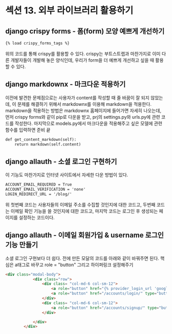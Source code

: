 # 섹션 13. 외부 라이브러리 활용하기
## django crispy forms - 폼(form) 모양 예쁘게 개선하기
```HTML
{% load crispy_forms_tags %}
```
위의 코드를 통해 crispy를 활용할 수 있다. crispy는 부트스트랩과 마찬가지로 이미 다른 개발자들이 개발해 놓은 양식인데, 우리가 form을 더 예쁘게 개선하고 싶을 때 활용할 수 있다.
## django markdownx - 마크다운 적용하기
이전에 발견한 문제점으로는 사용자가 content를 작성할 때 줄 바꿈이 잘 되지 않았는데, 이 문제를 해결하기 위해서 markdownx를 이용해 markdown을 적용한다.  
markdown을 적용하는 방법은 markdownx 홈페이지에 들어가면 자세히 나오는데, 먼저 crispy forms와 같이 pip로 다운을 받고, prj의 settings.py와 urls.py에 관련 코드를 작성한다. 마지막으로 models.py에서 마크다운을 적용해주고 싶은 모델에 관련 함수를 입력하면 준비 끝
```HTML
def get_content_markdown(self):
    return markdown(self.content)
```
## django allauth - 소셜 로그인 구현하기
이 기능도 마찬가지로 인터넷 사이트에서 자세한 다운 방법이 있다.
```HTML
ACCOUNT_EMAIL_REQUIRED = True
ACCOUNT_EMAIL_VERIFICATION = 'none'
LOGIN_REDIRECT_URL = '/blog/'
```
위 첫번째 코드는 사용자들의 이메일 주소를 수집할 것인지에 대한 코드고, 두번째 코드는 이메일 확인 기능을 쓸 것인지에 대한 코드고, 마지막 코드는 로그인 후 생성되는 페이지를 설정하는 코드이다.  
## django allauth - 이메일 회원가입 & username 로그인 기능 만들기
소셜 로그인 구현보다 더 쉽다. 전에 만든 모달의 코드를 아래와 같이 바꿔주면 된다. 핵심은 a태그로 바꾸고 role = "button" 그리고 하이퍼링크 설정해주기  
```HTML
<div class="modal-body">
            <div class="row">
                <div class= "col-md-6 col-sm-12">
                    <a role="button" href="{% provider_login_url 'google' %}" type="button" class="btn btn-outline-dark btn-block btn-small"><i class="fab fa-google"></i> Log in with Google</a>
                    <a role="button" href="/accounts/login/" type="button" class="btn btn-outline-dark btn-block btn-small"><i class="fas fa-user"></i> Log in with username</a>
                </div>
                <div class= "col-md-6 col-sm-12">
                    <a role="button" href="/accounts/signup/" type="button" class="btn btn-outline-dark btn-block btn-small"><i class="far fa-envelope"></i> Sign up with E-mail</a>
                </div>

            </div>
        </div>
```
